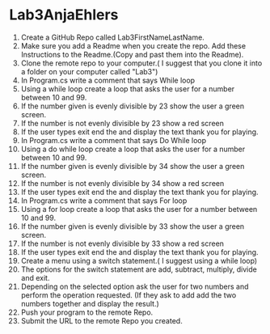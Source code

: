 # Lab3AnjaEhlers
1. Create a GitHub Repo called Lab3FirstNameLastName.
2. Make sure you add a Readme when you create the repo. Add these Instructions to the Readme.(Copy and past them into the Readme).
3. Clone the remote repo to your computer.( I suggest that you clone it into a folder on your computer called "Lab3")
4. In Program.cs write a comment that says While loop
5. Using a while loop create  a loop that asks the user for a number between 10 and 99.
6. If the number given is evenly divisible by 23  show the user a green screen.
7. If the number is not evenly divisible by 23  show a red screen
8. If the user types exit end the  and display the text thank you for playing.
9. In Program.cs write a comment that says Do While loop
10. Using a do while loop create a loop that asks the user for a number between 10 and 99.
11. If the number given is evenly divisible by 34  show the user a green screen.
12. If the number is not evenly divisible by 34  show a red screen
13. If the user types exit end the  and display the text thank you for playing.
14. In Program.cs write a comment that says For loop
15. Using a for loop create a loop that asks the user for a number between 10 and 99.
16. If the number given is evenly divisible by 33 show the user a green screen.
17. If the number is not evenly divisible by 33 show a red screen
18. If the user types exit end the and display the text thank you for playing.
19. Create a menu using a switch statement.( I suggest using a while loop)
20. The options for the switch statement are add, subtract, multiply, divide and exit.
21. Depending on the selected option ask the user for two numbers and perform the operation requested. (If they ask to add add the two numbers together and display the result.)
22. Push your program to the remote Repo.
23. Submit the URL to the remote Repo you created.